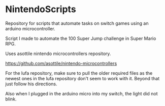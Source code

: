 # NintendoScripts
Repository for scripts that automate tasks on switch games using an arduino microcontroller.

Script I made to automate the 100 Super Jump challenge in Super Mario RPG. 

Uses asottile nintendo microcontrollers repository. 

https://github.com/asottile/nintendo-microcontrollers

For the lufa repository, make sure to pull the older required files as the newest ones in the lufa repository don't seem to work with it. Beyond that just follow his directions. 

Also when I plugged in the arduino micro into my switch, the light did not blink. 
